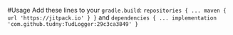 #Usage
Add these lines to your `gradle.build`:
`repositories {
    ...
    maven { url 'https://jitpack.io' }
}`
and
`
dependencies {
    ...
    implementation 'com.github.tudny:TudLogger:29c3ca3849'
}
`